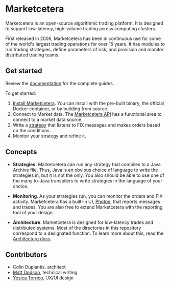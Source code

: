 # Marketcetera


Marketcetera is an open-source algorithmic trading platform.
It is designed to support low-latency, high-volume trading across computing clusters.


First released in 2006, Marketcetera has been in continuous use for some of the world's largest trading operations for over 15 years.
It has modules to run trading strategies, define parameters of risk, and provision and monitor distributed trading teams.


## Get started

Review the [documentation](`<DOCS_URL>`/) for the complete guides.

To get started:

1. [Install Marketcetera](`<DOCS_URL>`/docs/category/install). You can install with the pre-built binary, the official Docker container, or by building from source.
1. Connect to Market data. The [Marketcetera API](https://repo.marketcetera.org/javadoc/4.0.2/platform/apidocs/) has a functional area to connect to a market data source.
1. Write a [strategy](/docs/category/strategies) that listens to FIX messages and makes orders based on the conditions.
1. Monitor your strategy and refine it.

## Concepts

- **Strategies.** Marketcetera can run any strategy that compiles to a Java Archive file.
Thus, Java is an obvious choice of language to write the strategies in, but it is not the only.
You also should be able to use one of the many to-Java transpilers to write strategies in the language of your choice.

- **Monitoring**. As your strategies run, you can monitor the orders and FIX activity. Marketcetera has a built-in UI, [Photon](`<DOCS_URL>`/docs/install/photon), that reports messages and trades. You are also free to extend Marketcetera with the reporting tool of your design.

- **Architecture**. Marketcetera is designed for low-latency trades and distributed systems. Most of the directories in this repository correspond to a designated function. To learn more about this, read the [Architecture docs](`<DOCS_URL>`/docs/category/architecture).

## Contributors

- Colin Duplantis, architect
- [Matt Dodson](https://wellshapedwords.com), technical writing
- [Yesica Torrico](https://www.linkedin.com/in/yesica-t-uxui/), UX/UI design

